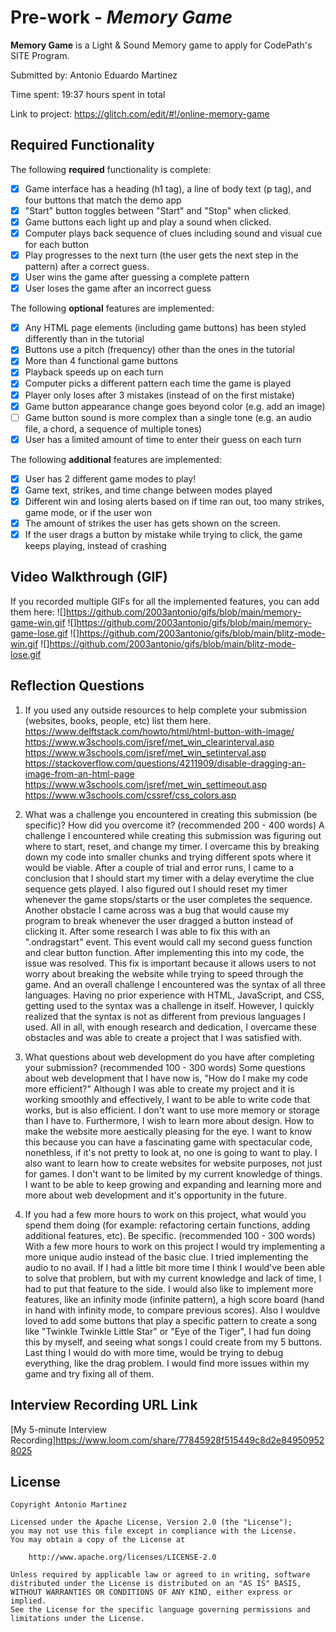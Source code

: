 # Pre-work - *Memory Game*

**Memory Game** is a Light & Sound Memory game to apply for CodePath's SITE Program. 

Submitted by: Antonio Eduardo Martinez

Time spent: 19:37 hours spent in total

Link to project: https://glitch.com/edit/#!/online-memory-game

## Required Functionality

The following **required** functionality is complete:

* [x] Game interface has a heading (h1 tag), a line of body text (p tag), and four buttons that match the demo app
* [x] "Start" button toggles between "Start" and "Stop" when clicked. 
* [x] Game buttons each light up and play a sound when clicked. 
* [x] Computer plays back sequence of clues including sound and visual cue for each button
* [x] Play progresses to the next turn (the user gets the next step in the pattern) after a correct guess. 
* [x] User wins the game after guessing a complete pattern
* [x] User loses the game after an incorrect guess

The following **optional** features are implemented:

* [x] Any HTML page elements (including game buttons) has been styled differently than in the tutorial
* [x] Buttons use a pitch (frequency) other than the ones in the tutorial
* [x] More than 4 functional game buttons
* [x] Playback speeds up on each turn
* [x] Computer picks a different pattern each time the game is played
* [x] Player only loses after 3 mistakes (instead of on the first mistake)
* [x] Game button appearance change goes beyond color (e.g. add an image)
* [ ] Game button sound is more complex than a single tone (e.g. an audio file, a chord, a sequence of multiple tones)
* [x] User has a limited amount of time to enter their guess on each turn

The following **additional** features are implemented:

- [x] User has 2 different game modes to play!
- [x] Game text, strikes, and time change between modes played
- [x] Different win and losing alerts based on if time ran out, too many strikes, game mode, or if the user won
- [x] The amount of strikes the user has gets shown on the screen.
- [x] If the user drags a button by mistake while trying to click, the game keeps playing, instead of crashing 

## Video Walkthrough (GIF)

If you recorded multiple GIFs for all the implemented features, you can add them here:
![]https://github.com/2003antonio/gifs/blob/main/memory-game-win.gif
![]https://github.com/2003antonio/gifs/blob/main/memory-game-lose.gif
![]https://github.com/2003antonio/gifs/blob/main/blitz-mode-win.gif
![]https://github.com/2003antonio/gifs/blob/main/blitz-mode-lose.gif

## Reflection Questions
1. If you used any outside resources to help complete your submission (websites, books, people, etc) list them here. 
https://www.delftstack.com/howto/html/html-button-with-image/
https://www.w3schools.com/jsref/met_win_clearinterval.asp
https://www.w3schools.com/jsref/met_win_setinterval.asp
https://stackoverflow.com/questions/4211909/disable-dragging-an-image-from-an-html-page
https://www.w3schools.com/jsref/met_win_settimeout.asp
https://www.w3schools.com/cssref/css_colors.asp


2. What was a challenge you encountered in creating this submission (be specific)? How did you overcome it? (recommended 200 - 400 words) 
A challenge I encountered while creating this submission was figuring out where to start, reset, and change my timer. I overcame this by breaking down my code into smaller chunks and trying different spots where it would be viable. After a couple of trial and error runs, I came to a conclusion that I should start my timer with a delay everytime the clue sequence gets played. I also figured out I should reset my timer whenever the game stops/starts or the user completes the sequence. Another obstacle I came across was a bug that would cause my program to break whenever the user dragged a button instead of clicking it. After some research I was able to fix this with an ".ondragstart" event. This event would call my second guess function and clear button function. After implementing this into my code, the issue was resolved. This fix is important because it allows users to not worry about breaking the website while trying to speed through the game. And an overall challenge I encountered was the syntax of all three languages. Having no prior experience with HTML, JavaScript, and CSS, getting used to the syntax was a challenge in itself. However, I quickly realized that the syntax is not as different from previous languages I used. All in all, with enough research and dedication, I overcame these obstacles and was able to create a project that I was satisfied with.

3. What questions about web development do you have after completing your submission? (recommended 100 - 300 words) 
Some questions about web development that I have now is, "How do I make my code more efficient?" Although I was able to create my project and it is working smoothly and effectively, I want to be able to write code that works, but is also efficient. I don't want to use more memory or storage than I have to. Furthermore, I wish to learn more about design. How to make the website more aestically pleasing for the eye. I want to know this because you can have a fascinating game with spectacular code, nonethless, if it's not pretty to look at, no one is going to want to play. I also want to learn how to create websites for website purposes, not just for games. I don't want to be limited by my current knowledge of things. I want to be able to keep growing and expanding and learning more and more about web development and it's opportunity in the future. 

4. If you had a few more hours to work on this project, what would you spend them doing (for example: refactoring certain functions, adding additional features, etc). Be specific. (recommended 100 - 300 words) 
With a few more hours to work on this project I would try implementing a more unique audio instead of the basic clue. I tried implementing the audio to no avail. If I had a little bit more time I think I would've been able to solve that problem, but with my current knowledge and lack of time, I had to put that feature to the side. I would also like to implement more features, like an infinity mode (infinite pattern), a high score board (hand in hand with infinity mode, to compare previous scores). Also I wouldve loved to add some buttons that play a specific pattern to create a song like "Twinkle Twinkle Little Star" or "Eye of the Tiger", I had fun doing this by myself, and seeing what songs I could create from my 5 buttons. Last thing I would do with more time, would be trying to debug everything, like the drag problem. I would find more issues within my game and try fixing all of them.


## Interview Recording URL Link

[My 5-minute Interview Recording]https://www.loom.com/share/77845928f515449c8d2e849509528025


## License

    Copyright Antonio Martinez

    Licensed under the Apache License, Version 2.0 (the "License");
    you may not use this file except in compliance with the License.
    You may obtain a copy of the License at

        http://www.apache.org/licenses/LICENSE-2.0

    Unless required by applicable law or agreed to in writing, software
    distributed under the License is distributed on an "AS IS" BASIS,
    WITHOUT WARRANTIES OR CONDITIONS OF ANY KIND, either express or implied.
    See the License for the specific language governing permissions and
    limitations under the License.